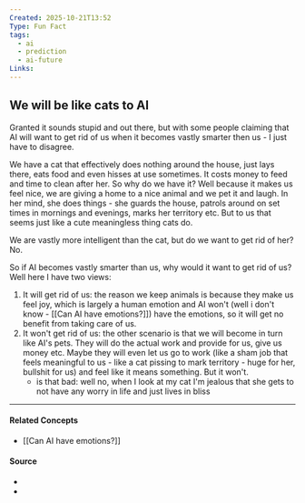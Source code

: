 ```yaml
---
Created: 2025-10-21T13:52
Type: Fun Fact
tags:
  - ai
  - prediction
  - ai-future
Links:
---
```

## We will be like cats to AI

Granted it sounds stupid and out there, but with some people claiming that AI will want to get rid of us when it becomes vastly smarter then us - I just have to disagree. 

We have a cat that effectively does nothing around the house, just lays there, eats food and even hisses at use sometimes. It costs money to feed and time to clean after her. So why do we have it? Well because it makes us feel nice, we are giving a home to a nice animal and we pet it and laugh. In her mind, she does things - she guards the house, patrols around on set times in mornings and evenings, marks her territory etc. But to us that seems just like a cute meaningless thing cats do.

We are vastly more intelligent than the cat, but do we want to get rid of her? No.

So if AI becomes vastly smarter than us, why would it want to get rid of us? Well here I have two views:
1. It will get rid of us: the reason we keep animals is because they make us feel joy, which is largely a human emotion and AI won't (well i don't know - [[Can AI have emotions?]]) have the emotions, so it will get no benefit from taking care of us.
2. It won't get rid of us: the other scenario is that we will become in turn like AI's pets. They will do the actual work and provide for us, give us money etc. Maybe they will even let us go to work (like a sham job that feels meaningful to us - like a cat pissing to mark territory - huge for her, bullshit for us) and feel like it means something. But it won't. 
	- is that bad: well no, when I look at my cat I'm jealous that she gets to not have any worry in life and just lives in bliss 


---
#### Related Concepts
- [[Can AI have emotions?]]

#### Source
- 
- 
